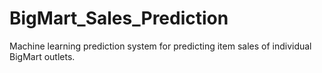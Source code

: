 # BigMart_Sales_Prediction
Machine learning prediction system for predicting item sales of individual BigMart outlets. 
